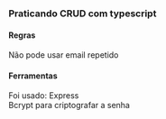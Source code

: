 ### Praticando CRUD com typescript

#### Regras
Não pode usar email repetido

#### Ferramentas
Foi usado:
Express <br>
Bcrypt para criptografar a senha